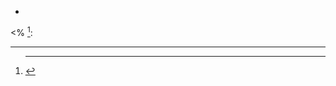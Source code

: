 <!-- empty footnote definition -->
[^1]:

<!-- empty footnote with link reference definition -->
[^2]: [star-link]: <url> "titl"

<!--  text starts on next line -->
[^3]:
      some text

<!--  text starts after one blank line -->
[^4]:

      some text on a newline

<!-- footnote with a paragraph and a trailing link reference definition -->
[^5]: some text

      [end-link]: <url> "titl"


<!-- footnote in a list -->
* [^6]: some text

        [end-link]: <url> "titl"


<!-- footnote in a block qutoe -->
> [^7]: some text
>
>       [end-link]: <url> "titl"

<!-- start with other markdown constructs -->

[^a]:: a

[^b]:# b

[^c]:## c

[^d]:### d

[^e]:#### e

[^f]:##### f

[^g]:###### g

[^h]:####### h

[^i]:* i

[^j]:+ j

[^k]:- k

[^l]:``` l

[^m]:~~~ m

[^n]:***

[^o]:---

[^p]:___

[^q]:> q

<!-- footnote reference that's followed by a `:` -->
<%
    [^ p]:
